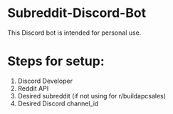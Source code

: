 # Subreddit-Discord-Bot
This Discord bot is intended for personal use.

# Steps for setup:
1. Discord Developer
2. Reddit API
3. Desired subreddit (if not using for r/buildapcsales)
4. Desired Discord channel_id
